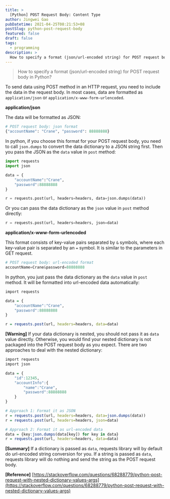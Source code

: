 ```yaml
---
title: >
  [Python] POST Request Body: Content Type
author: Jingwei Gao
pubDatetime: 2021-04-25T08:21:53+08
postSlug: python-post-request-body
featured: false
draft: false
tags:
  - programming
description: >
  How to specify a format (json/url-encoded string) for POST request body in Python?
---
```


> How to specify a format (json/url-encoded string) for POST request body in Python?

To send data using POST method in an HTTP request, you need to include the data in the request body. In most cases, data are formatted as `application/json` or `application/x-www-form-urlencoded`.

**application/json**

The data will be formatted as JSON:

```python
# POST request body: json format
{"accountName": "Crane", "password": 88888888}
```

In python, if you choose this format for your POST request body, you need to call `json.dumps` to convert the data dictionary to a JSON string first. Then you pass the JSON as the `data` value in `post` method:

```python
import requests
import json

data = {
	"accountName":"Crane",
	"password":88888888
}

r = requests.post(url, headers=headers, data=json.dumps(data))
```

Or you can pass the data dictionary as the `json` value in `post` method directly:

```python
r = requests.post(url, headers=headers, json=data)
```

**application/x-www-form-urlencoded**

This format consists of key-value pairs separated by `&` symbols, where each key-value pair is separated by an `=` symbol. It is similar to the parameters in GET request.

```python
# POST request body: url-encoded format
accountName=Crane&password=88888888
```

In python, you just pass the data dictionary as the `data` value in `post` method. It will be formatted into url-encoded data automatically:

```r
import requests

data = {
	"accountName":"Crane",
	"password":88888888
}

r = requests.post(url, headers=headers, data=data)
```

**[Warning]** If your data dictionary is nested, you should not pass it as `data` value directly. Otherwise, you would find your nested dictionary is not packaged into the POST request body as you expect. There are two approaches to deal with the nested dictionary:

```r
import requests
import json

data = {
    "id":12345,
    "accountInfo":{
        "name":"Crane",
        "password":88888888
    }
}

# Approach 1: Format it as JSON
r = requests.post(url, headers=headers, data=json.dumps(data))
r = requests.post(url, headers=headers, json=data)

# Approach 2: Format it as url-encoded data
data = {key:json.dumps(data[key]) for key in data}
r = requests.post(url, headers=headers, data=data)
```

**[Summary]** If a dictionary is passed as `data`, requests library will by default do url-encoded string conversion for you. If a string is passed as `data`, requests library will do nothing and send the string as the POST request body.

**[Reference]** [](https://stackoverflow.com/questions/68288779/python-post-request-with-nested-dictionary-values-args)[https://stackoverflow.com/questions/68288779/python-post-request-with-nested-dictionary-values-args](https://stackoverflow.com/questions/68288779/python-post-request-with-nested-dictionary-values-args)
